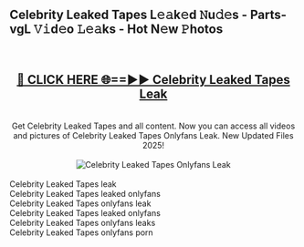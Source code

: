 <h2>Celebrity Leaked Tapes L𝚎𝚊k𝚎d 𝙽u𝚍𝚎s - Parts-vgL 𝚅𝚒d𝚎o 𝙻𝚎𝚊ks - Hot N𝚎w 𝙿hotos </h2>
<br>
<div align="center">
<h2><a href="https://213.232.235.80/live/video.php?q=celebrity-leaked-tapes" rel="nofollow">🔴 CLICK HERE 🌐==►► Celebrity Leaked Tapes Leak</a></h2>
<br>
Get Celebrity Leaked Tapes and all content. Now you can access all videos and pictures of Celebrity Leaked Tapes Onlyfans Leak. New Updated Files 2025!
<br>
<br>
<a href="https://213.232.235.80/live/video.php?q=celebrity-leaked-tapes" rel="nofollow" data-target="animated-image.originalLink"><img src="https://i.imgur.com/1EjSzPs.png" alt="Celebrity Leaked Tapes Onlyfans Leak" style="max-width: 100%; display: inline-block;" data-target="animated-image.originalImage"></a>
</div>
<br>
Celebrity Leaked Tapes leak<br>
Celebrity Leaked Tapes leaked onlyfans<br>
Celebrity Leaked Tapes onlyfans leak<br>
Celebrity Leaked Tapes leaked onlyfans<br>
Celebrity Leaked Tapes onlyfans leaks<br>
Celebrity Leaked Tapes onlyfans porn
